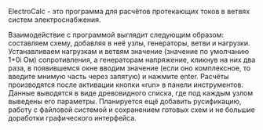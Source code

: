 ElectroCalc - это программа для расчётов протекающих токов в ветвях систем электроснабжения.

Взаимодействие с программой выглядит следующим образом: составляем схему, добавляя в неё узлы, генераторы, ветви и нагрузки. 
Устанавливаем нагрузкам и ветвям значение (значение по умолчанию 1+0i Ом) сопротивления, а генераторам напряжение, кликнув на 
них два раза, в появившемся окне вводим значение (если оно комплексное, то введите мнимую часть через запятую) и нажмите enter. 
Расчёты производятся после активации кнопки «run» в панели инструментов. Данные выводятся в виде древовидного списка, где под каждым узлом выведены его параметры.
Планируется ещё добавить русификацию, работу с файловой системой и сохранением готовых схем и не большие доработки графического интерфейса.
